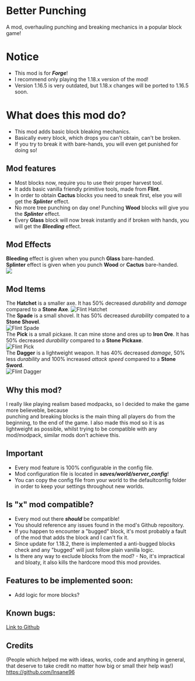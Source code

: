 # Better Punching
A mod, overhauling punching and breaking mechanics in a popular block game!

# Notice
* This mod is for ***Forge***!
* I recommend only playing the 1.18.x version of the mod!
* Version 1.16.5 is very outdated, but 1.18.x changes will be ported to 1.16.5 soon.

# What does this mod do?
* This mod adds basic block bleaking mechanics.
* Basically every block, which drops you can't obtain, can't be broken.
* If you try to break it with bare-hands, you will even get punished for doing so!

## Mod features
* Most blocks now, require you to use their proper harvest tool.
* It adds basic vanilla friendly primitive tools, made from **Flint**.
* In order to obtain **Cactus** blocks you need to sneak first, else you will get the ***Splinter*** effect.
* No more tree punching on day one! Punching **Wood** blocks will give you the ***Splinter*** effect.
* Every **Glass** block will now break instantly and if broken with hands, you will get the ***Bleeding*** effect.

## Mod Effects
**Bleeding** effect is given when you punch **Glass** bare-handed.  
**Splinter** effect is given when you punch **Wood** or **Cactus** bare-handed.  
![](https://i.ibb.co/Ss4PjWN/Mod-Effects.png "")

## Mod Items
The **Hatchet** is a smaller axe. It has 50% decreased *durability* and *damage* compared to a **Stone Axe**.
![Flint Hatchet](https://i.ibb.co/N1hdHGg/Flint-Hatchet.png "")  
The **Spade** is a small shovel. It has 50% decreased *durability* compated to a **Stone Shovel**.  
![Flint Spade](https://i.ibb.co/Js19x0g/Flint-Spade.png "")  
The **Pick** is a small pickaxe. It can mine stone and ores up to **Iron Ore**. It has 50% decreased *durability* compared to a **Stone Pickaxe**.  
![Flint Pick](https://i.ibb.co/L6krsTG/Flint-Pick.png "")  
The **Dagger** is a lightweight weapon. It has 40% decreased *damage*, 50% less *durability* and 100% increased *attack speed* compared to a **Stone Sword**.  
![Flint Dagger](https://i.ibb.co/PDMS5YW/Flint-Dagger.png "")

## Why this mod?
I really like playing realism based modpacks, so I decided to make the game more believeble, because  
punching and breaking blocks is the main thing all players do from the beginning, to the end of the game.
I also made this mod so it is as lightweight as possible, whilst trying to be compatible with any mod/modpack, similar mods don't achieve this.

## Important
* Every mod feature is 100% configurable in the config file.
* Mod configuration file is located in ***saves/world/server_config***!
* You can copy the config file from your world to the defaultconfig folder in order to keep your settings throughout new worlds.

## Is "x" mod compatible?
* Every mod out there ***should*** be compatible!  
* You should reference any issues found in the mod's Github repository.
* If you happen to encounter a "bugged" block, it's most probably a fault of the mod that adds the block and I can't fix it.
* Since update for 1.18.2, there is implemented a anti-bugged blocks check and any "bugged" will just follow plain vanilla logic.  
* Is there any way to exclude blocks from the mod? - No, it's impractical and bloaty, it also kills the hardcore mood this mod provides.

## Features to be implemented soon:
* Add logic for more blocks?

## Known bugs: 
[Link to Github](https://github.com/Darkorg69/BetterPunching/issues)

## Credits
(People which helped me with ideas, works, code and anything in general, that deserve to take credit no matter how big or small their help was!)  
https://github.com/Insane96
